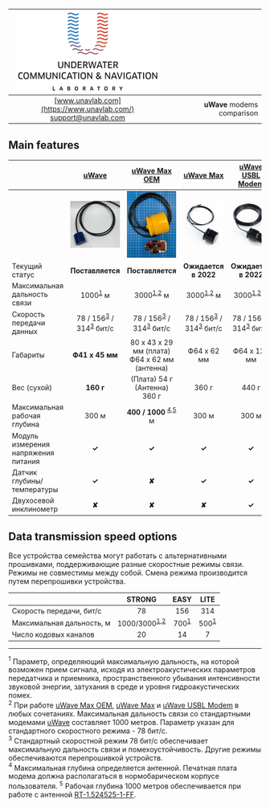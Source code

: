 <div style="page-break-after: always;"></div>

| ![logo](/documentation/sm_logo.png) | |
| :---: | ---: |
| [www.unavlab.com](https://www.unavlab.com/) <br/> [support@unavlab.com](mailto:support@unavlab.com) | **uWave** modems comparison |

<div style="page-break-after: always;"></div>

## Main features

|  | [uWave](uWAVE_Specification_en.md) | [uWave Max OEM](uWAVE_Max_OEM_Specification_en.md) | [uWave Max](uWAVE_Max_Specification_en.md) | [uWave USBL Modem](uWAVE_USBL_Modem_Specification_en.md) | 
| :--- | :---: | :---: | :---: | :---: | 
|      | ![](https://raw.githubusercontent.com/ucnl/ucnl.github.io/master/documentation/RT_1_332820_1.png) | ![](https://raw.githubusercontent.com/ucnl/ucnl.github.io/master/documentation/utro_pcb_rt_1_524525_1_2.png) | ![](https://raw.githubusercontent.com/ucnl/ucnl.github.io/master/documentation/def_modem_black.png) | ![](https://raw.githubusercontent.com/ucnl/ucnl.github.io/master/documentation/def_zima_b_ant.png) |
| Текущий статус | **Поставляется** | **Поставляется** | **Ожидается в 2022** | **Ожидается в 2022** |
| Максимальная дальность связи | 1000<sup>[1](#footnote1)</sup> м | 3000<sup>[1](#footnote1),[2](#footnote2)</sup> м | 3000<sup>[1](#footnote1),[2](#footnote2)</sup> м | 3000<sup>[1](#footnote1),[2](#footnote2)</sup> м |
| Скорость передачи данных | 78 / 156<sup>[3](#footnote3)</sup> / 314<sup>[3](#footnote3)</sup> бит/с | 78 / 156<sup>[3](#footnote3)</sup> / 314<sup>[3](#footnote3)</sup> бит/с | 78 / 156<sup>[3](#footnote3)</sup> / 314<sup>[3](#footnote3)</sup> бит/с | 78 / 156<sup>[3](#footnote3)</sup> / 314<sup>[3](#footnote3)</sup> бит/с |
| Габариты | **Ф41 x 45 мм** | 80 х 43 х 29 мм (плата) <br/> Ф64 x 62 мм (антенна) |  Ф64 x 62 мм | Ф64 х 128 мм |
| Вес (сухой) | **160 г** | (Плата) 54 г <br/> (Антенна) 360 г | 360 г | 440 г |
| Максимальная рабочая глубина | 300 м | **400 / 1000** <sup>[4](#footnote4),[5](#footnote5)</sup> м | 300 м | 300 м |
| Модуль измерения напряжения питания | **✓** | **✓** | **✓** | **✓** |
| Датчик глубины/температуры | **✓** | **✘** | **✓** | **✓** |
| Двухосевой инклинометр | **✘** | **✘** | **✘** | **✓** |

## Data transmission speed options

Все устройства семейства могут работать с альтернативными прошивками, поддерживающие разные скоростные режимы связи.
Режимы не совместимы между собой. Смена режима производится путем перепрошивки устройства.

|      | STRONG | EASY   | LITE   |
| :--- | :---:  | :---:  | :---:  |
| Скорость передачи, бит/с | 78 | 156 | 314 |
| Максимальная дальность, м | 1000/3000<sup>[1](#footnote1),[2](#footnote2)</sup> | 700<sup>[1](#footnote1)</sup> | 500<sup>[1](#footnote1)</sup> |
| Число кодовых каналов | 20 | 14 | 7 | 


<div style="page-break-after: always;"></div>

________________
<a name="footnote1"><sup>1</sup></a> Параметр, определяющий максимальную дальность, на которой возможен прием сигнала, исходя из электроакустических параметров передатчика и приемника, пространственного убывания интенсивности звуковой энергии, затухания в среде и уровня гидроакустических помех.   
<a name="footnote2"><sup>2</sup></a> При работе [uWave Max OEM](uWAVE_Max_OEM_Specification_en.md), [uWave Max](uWAVE_Max_Specification_en.md) и [uWave USBL Modem](uWAVE_USBL_Modem_Specification_en.md) в любых сочетаниях. Максимальная дальность связи со стандартными модемами [uWave](uWAVE_Specification_ru.md) составляет 1000 метров. Параметр указан для стандартного скоростного режима - 78 бит/с.  
<a name="footnote3"><sup>3</sup></a> Стандартный скоростной режим 78 бит/с обеспечивает максимальную дальность связи и помехоустойчивость. Другие режимы обеспечиваются перепрошивкой устройств.  
<a name="footnote4"><sup>4</sup></a> Максимальная глубина определяется антенной. Печатная плата модема должна располагаться в нормобарическом корпусе пользователя. 
<a name="footnote5"><sup>5</sup></a> Рабочая глубина 1000 метров обеспечивается при работе с антенной [RT-1.524525-1-FF](/documentation/EN/Transducers/RT_1_524525_1_FF_Specification_en.md).   

  
<div style="page-break-after: always;"></div>
